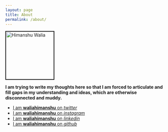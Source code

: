 ```yaml
---
layout: page
title: About
permalink: /about/
---
```


<p><a href="/about/"><img class= "img-circle" src="https://img-global-dev.cpcdn.com/001_users/49f312472fe05660/mq70/photo.jpg" alt="Himanshu Walia" width ="150px" border="2"  />
</a></p>

<b>
I am trying to write my thoughts here so that I am forced to articulate
and fill gaps in my understanding and ideas, which are otherwise disconnected and muddy.
</b>


* <a href="https://twitter.com/waliahimanshu/" target="_blank">I am <b>waliahimanshu</b> on <i>twitter</i></a>
* <a href="https://www.instagram.com/waliahimanshu/" target="_blank">I am <b>waliahimanshu</b> on <i>instagram</i></a>
* <a href="https://www.linkedin.com/in/waliahimanshu" target="_blank">I am <b>waliahimanshu</b> on <i>linkedin</i></a>
* <a href="https://github.com/waliahimanshu" target="_blank">I am <b>waliahimanshu</b> on <i>github</i></a>
